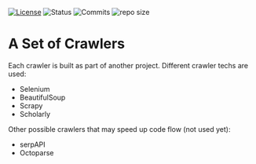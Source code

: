 [![License](https://img.shields.io/badge/License-Unlicense-blueviolet.svg)](https://opensource.org/license/unlicense)
![Status](https://img.shields.io/badge/Status-Occasional%20Updates-yellowgreen.svg)
![Commits](https://img.shields.io/github/commit-activity/m/armiro/crawlers.svg?color=38ada9)
![repo size](https://img.shields.io/github/repo-size/armiro/crawlers.svg?color=fa983a)
# A Set of Crawlers

Each crawler is built as part of another project. Different crawler techs are used: 
- Selenium
- BeautifulSoup
- Scrapy
- Scholarly

Other possible crawlers that may speed up code flow (not used yet): 
- serpAPI
- Octoparse
